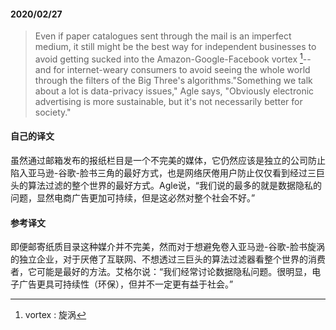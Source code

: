#### 2020/02/27

> Even if paper catalogues sent through the mail is an imperfect medium, it still might be the best way for independent businesses to avoid getting sucked into the Amazon-Google-Facebook vortex [^1]--and for internet-weary consumers to avoid seeing the whole world through the filters of the Big Three's algorithms."Something we talk about a lot is data-privacy issues," Agle says, "Obviously electronic advertising is more sustainable, but it's not necessarily better for society."



#### 自己的译文

虽然通过邮箱发布的报纸栏目是一个不完美的媒体，它仍然应该是独立的公司防止陷入亚马逊-谷歌-脸书三角的最好方式，也是网络厌倦用户防止仅仅看到经过三巨头的算法过滤的整个世界的最好方式。Agle说，“我们说的最多的就是数据隐私的问题，显然电商广告更加可持续，但是这必然对整个社会不好。”



#### 参考译文

即便邮寄纸质目录这种媒介并不完美，然而对于想避免卷入亚马逊-谷歌-脸书旋涡的独立企业，对于厌倦了互联网、不想透过三巨头的算法过滤器看整个世界的消费者，它可能是最好的方法。艾格尔说：“我们经常讨论数据隐私问题。很明显，电子广告更具可持续性（环保），但并不一定更有益于社会。”



[^1]: vortex : 旋涡

